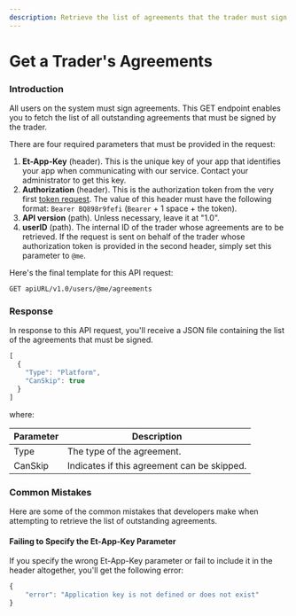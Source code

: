 ```yaml
---
description: Retrieve the list of agreements that the trader must sign
---
```


# Get a Trader's Agreements

### Introduction

All users on the system must sign agreements. This GET endpoint enables you to fetch the list of all outstanding agreements that must be signed by the trader.

There are four required parameters that must be provided in the request:

1. **Et-App-Key** (header). This is the unique key of your app that identifies your app when communicating with our service. Contact your administrator to get this key.
2. **Authorization** (header). This is the authorization token from the very first [token request](../authentication/requesting-tokens/). The value of this header must have the following format: `Bearer BQ898r9fefi` (`Bearer` + 1 space + the token).
3. **API version** (path). Unless necessary, leave it at "1.0".
4. **userID** (path). The internal ID of the trader whose agreements are to be retrieved. If the request is sent on behalf of the trader whose authorization token is provided in the second header, simply set this parameter to `@me`.

Here's the final template for this API request:

```
GET apiURL/v1.0/users/@me/agreements
```

### Response

In response to this API request, you'll receive a JSON file containing the list of the agreements that must be signed.

```javascript
[
  {
    "Type": "Platform",
    "CanSkip": true
  }
]
```

where:

| Parameter | Description                                 |
| --------- | ------------------------------------------- |
| Type      | The type of the agreement.                  |
| CanSkip   | Indicates if this agreement can be skipped. |

### Common Mistakes

Here are some of the common mistakes that developers make when attempting to retrieve the list of outstanding agreements.

#### Failing to Specify the Et-App-Key Parameter

If you specify the wrong Et-App-Key parameter or fail to include it in the header altogether, you'll get the following error:

```javascript
{
    "error": "Application key is not defined or does not exist"
}
```
